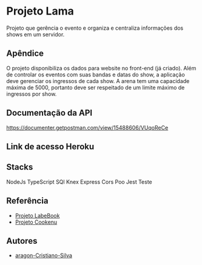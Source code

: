# Projeto Lama

Projeto que gerência o evento e organiza e centraliza informações dos shows em um servidor.

## Apêndice

O projeto disponibiliza os dados para website no front-end (já criado). Além de controlar os eventos com suas bandas e datas do show, a aplicação deve gerenciar os ingressos de cada show. A arena tem uma capacidade máxima de 5000, portanto deve ser respeitado de um limite máximo de ingressos por show.

## Documentação da API

https://documenter.getpostman.com/view/15488606/VUqoReCe

## Link de acesso Heroku



## Stacks

NodeJs
TypeScript
SQl
Knex
Express
Cors
Poo
Jest
Teste


## Referência

 - [Projeto LabeBook](https://github.com/future4code/aragon-Cristiano-Silva/pull/70)
 - [Projeto Cookenu](https://github.com/future4code/aragon-Cristiano-Silva/pull/66)


## Autores

- [aragon-Cristiano-Silva](https://github.com/future4code/aragon-Cristiano-Silva/)

